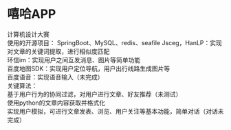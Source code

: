 # 嘻哈APP
计算机设计大赛  
使用的开源项目： 
SpringBoot、MySQL、redis、seafile 
Jsceg，HanLP：实现对文章的关键词提取，进行相似度匹配  
环信im：实现用户之间互发消息、图片等简单功能  
百度地图SDK：实现用户定位导航，用户出行线路生成图片等  
百度语音：实现语音输入（未完成）  
关键算法：  
基于用户行为的协同过滤，对用户进行文章、好友推荐（未测试）  
使用python的文章内容获取并格式化  
实现用户模拟，可进行文章发表、浏览、用户关注等基本功能，简单对话（对话未完成）


